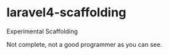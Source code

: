 laravel4-scaffolding
====================

Experimental Scaffolding

Not complete, not a good programmer as you can see.

